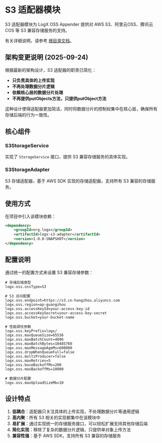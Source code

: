 # S3 适配器模块

S3 适配器模块为 LogX OSS Appender 提供对 AWS S3、阿里云OSS、腾讯云COS 等 S3 兼容存储服务的支持。

有关详细说明，请参考 [根目录文档](../README.md)。

## 架构变更说明 (2025-09-24)

根据最新的架构设计，S3 适配器的职责已简化：
- **只负责具体的上传实现**
- **不再处理数据分片逻辑**
- **依赖核心层的数据分片处理**
- **不再提供putObjects方法，只提供putObject方法**

这种设计使得适配器更加简洁，同时将数据分片的控制权集中在核心层，确保所有存储后端的行为一致性。

## 核心组件

### S3StorageService
实现了 `StorageService` 接口，提供 S3 兼容存储服务的具体实现。

### S3StorageAdapter
S3 存储适配器，基于 AWS SDK 实现的存储适配器，支持所有 S3 兼容的存储服务。

## 使用方式

在项目中引入该模块依赖：

```xml
<dependency>
    <groupId>org.logx</groupId>
    <artifactId>logx-s3-adapter</artifactId>
    <version>1.0.0-SNAPSHOT</version>
</dependency>
```

## 配置说明

通过统一的配置方式来设置 S3 兼容存储参数：

```properties
# 存储后端类型
logx.oss.ossType=S3

# S3 访问配置
logx.oss.endpoint=https://s3.cn-hangzhou.aliyuncs.com
logx.oss.region=ap-guangzhou
logx.oss.accessKeyId=your-access-key-id
logx.oss.accessKeySecret=your-access-key-secret
logx.oss.bucket=your-bucket-name

# 性能调优参数
logx.oss.keyPrefix=logs/
logx.oss.maxQueueSize=65536
logx.oss.maxBatchCount=4096
logx.oss.maxBatchBytes=10485760
logx.oss.maxMessageAgeMs=600000
logx.oss.dropWhenQueueFull=false
logx.oss.multiProducer=false
logx.oss.maxRetries=5
logx.oss.baseBackoffMs=200
logx.oss.maxBackoffMs=10000

# 数据分片配置
logx.oss.maxUploadSizeMb=10
```

## 设计特点

1. **低耦合**：适配器只关注具体的上传实现，不处理数据分片等通用逻辑
2. **高内聚**：所有 S3 相关的实现都集中在该模块中
3. **易扩展**：通过实现统一的存储服务接口，可以轻松扩展支持其他存储后端
4. **简化实现**：移除了复杂的数据分片逻辑，只提供单对象上传方法
5. **兼容性强**：基于 AWS SDK，支持所有 S3 兼容的存储服务